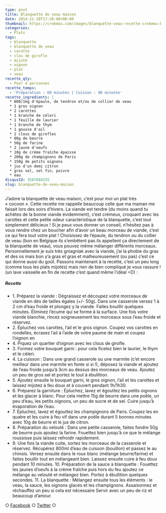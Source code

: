 ```yaml
---
type: post
title: Blanquette de veau maison
date: 2014-11-20T17:20:00+00:00
thumbnail: https://crokmou.com/images/blanquette-veau-recette-crokmou-blog-culinaire.jpg
categories:
  - Plats
tags:
  - blanquette
  - blanquette de veau
  - carotte
  - clou de girofle
  - mijoté
  - oignon
  - plat
  - veau
recette_qty:
  - Pour 4 personnes
recette_temps:
  - 'Préparation : 60 minutes | Cuisson : 90 minutes'
recette_ingredients: |
  * 800/1kg d'épaule, de tendron et/ou de collier de veau
  * 1 gros oignon
  * 2 carottes
  * 1 branche de céleri
  * 1 feuille de laurier
  * 1 branche de thym
  * 1 gousse d'ail
  * 2 clous de girofles
  * 80g de beurre
  * 50g de farine
  * 2 jaune d'oeufs
  * 10g de crème fraîche épaisse
  * 200g de champignons de Paris
  * 150g de petits oignons
  * jus d'un demi citron
  * gros sel, sel fin, poivre
  * eau
disqusId: 3587684155
slug: blanquette-de-veau-maison
---
```


J’adore la blanquette de veau maison, c’est pour moi un plat très « cocoon ». Cette recette me rappelle beaucoup celle que ma maman me faisait lors des soirs d’hivers. La viande est tendre (du moins quand tu achètes de la bonne viande évidemment), c’est crémeux, croquant avec les carottes et cette petite odeur caractéristique de la blanquette, c’est tout simplement délicieux ! Si je peux vous donner un conseil, n’hésitez pas à vous rendre chez un boucher afin d’avoir un beau morceau de viande, c’est ce qui fera tout votre plat ! Choisissez de l’épaule, du tendron ou du collier de veau (bon en Belgique ils s’embêtent pas ils appellent ça directement de la blanquette de veau), vous pouvez même mélanger différents morceaux. Personnellement je suis très gniagniak avec la viande, j’ai la phobie du gras et des os mais bon y’a gras et gras et malheureusement (ou pas) c’est ce qui donne aussi du goût. Passons maintenant à la recette, c’est un peu long (comme tous les plats mijotés) mais rien de bien compliqué je vous rassure ! (un lave vaisselle en fin de recette c’est quand même l’idéal =D) :

##### Recette

* 1\. Préparez la viande : Dégraissez et découpez votre morceaux de viande en dès de tailles égales (+/- 50g). Dans une casserole versez 1 à 2 cm d’eau froide et plongez y la viande. Faites bouillir quelques minutes. Éliminez l’écume qui se forme à la surface. Une fois votre viande blanchie, rincez soigneusement les morceaux sous l’eau froide et réservez.
* 2\. Épluchez vos carottes, l’ail et le gros oignon. Coupez vos carottes en rondelles, écrasez l’ail à l’aide de votre paume de main et coupez l’oignon en
* 4\. Piquez un quartier d’oignon avec les clous de girofle.
* 3\. Formez votre bouquet garni : pour cela ficelez bien le laurier, le thym et le céleri.
* 4\. La cuisson : Dans une grand casserole ou une marmite (c’et encore meilleur dans une marmite en fonte si si !), déposez la viande et ajoutez de l’eau froide jusqu’à 3cm au dessus des morceaux de veau. Ajoutez un peu de gros sel et portez le tout à ébullition.
* 5\. Ajoutez ensuite le bouquet garni, le gros oignon, l’ail et les carottes et laissez mijotez à feu doux et à couvert pendant 1h/1h30.
* 6\. Préparez la garniture : Épluchez, lavez et égouttez les petits oignons et les glacer à blanc. Pour cela mettre 15g de beurre dans une poêle, un peu d’eau, les petits oignons, un peu de sucre et de sel. Cuire jusqu’à évaporation de l’eau.
* 7\. Épluchez, lavez et égouttez les champignons de Paris. Coupez les en quatre et les cuire à feu vif dans une poêle durant 5 bonnes minutes avec 10g de beurre et le jus de citron.
* 8\. Préparation du velouté : Dans une petite casserole, faites fondre 50g de beurre puis ajoutez la farine. Fouettez bien jusqu’à ce que le mélange roussisse puis laissez refroidir rapidement.
* 9\. Une fois la viande cuite, sortez les morceaux de la casserole et réservez. Récupérez 800ml d’eau de cuisson (bouillon) et passez le au chinois. Versez ensuite dans le roux blanc (mélange beurre/farine) et faites bouillir tout en mélangeant bien. Laissez ensuite cuire à feu doux pendant 10 minutes. 10\. Préparation de la sauce à blanquette : Fouettez les jaunes d’oeufs à la crème fraîche puis hors du feu ajoutez ce mélange au velouté et mélangez bien. Portez à ébullition quelques secondes. 11\. La blanquette : Mélangez ensuite tous les éléments : le veau, la sauce, les oignons glacés et les champignons. Assaisonnez et réchauffez un peu si cela est nécessaire Servir avec un peu de riz et beaucoup d’amour.

○ [Facebook](https://www.facebook.com/crokmou.blog) ○ [Twitter](https://twitter.com/Crokmou) ○